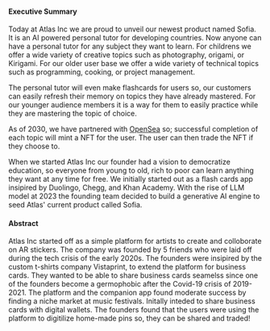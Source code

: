 #### Executive Summary

Today at Atlas Inc we are proud to unveil our newest product named Sofia. It is an AI powered personal tutor for developing countries. 
Now anyone can have a personal tutor for any subject they want to learn. For childrens we offer a wide variety of creative topics such as photography, origami, or Kirigami.
For our older user base we offer a wide variety of technical topics such as programming, cooking, or project management. 

The personal tutor will even make flashcards for users so, our customers can easily refresh their memory on topics they have already mastered. For our younger audience members it is a way for them to easily practice while they are mastering the topic of choice.

As of 2030, we have partnered with [OpenSea](https://opensea.io/) so; successful completion of each topic will mint a NFT for the user. The user can then trade the NFT if they choose to.

When we started Atlas Inc our founder had a vision to democratize education, so everyone from young to old, rich to poor can learn anything they want at any time for free. 
We initially started out as a flash cards app insipired by Duolingo, Chegg, and Khan Academy. With the rise of LLM model at 2023 the founding team decided to build a generative AI engine to seed Atlas' current product called Sofia.

#### Abstract

Atlas Inc started off as a simple platform for artists to create and colloborate on AR stickers. The company was founded by 5 friends who were laid off during the tech crisis of the early 2020s. The founders were insipired by the custom t-shirts company Vistaprint, to extend the platform for business cards. They wanted to be able to share business cards seamelss since one of the founders become a germophobic after the Covid-19 crisis of 2019-2021. The platform and the companion app found moderate success by finding a niche market at music festivals. Initally inteded to share business cards with digital wallets. The founders found that the users were using the platform to digitilize home-made pins so, they can be shared and traded!

